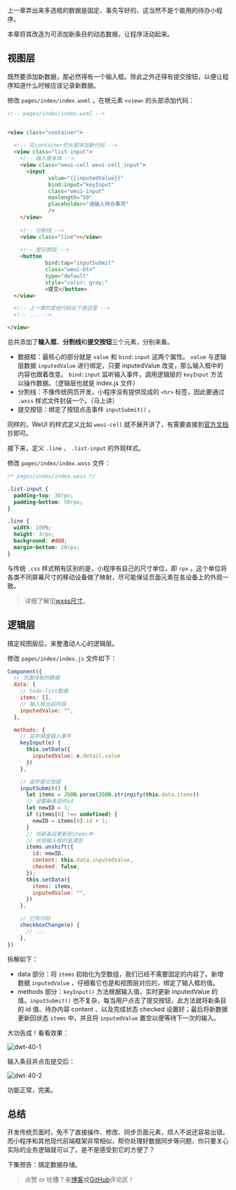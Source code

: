 上一章弄出来多选框的数据是固定、事先写好的，这当然不是个能用的待办小程序。

本章将其改造为可添加新条目的动态数据，让程序活动起来。

## 视图层

既然要添加新数据，那必然得有一个输入框。除此之外还得有提交按钮，以便让程序知道什么时候应该记录新数据。

修改 `pages/index/index.wxml` ，在根元素 `<view>` 的头部添加代码：

```html
<!-- pages/index/index.wxml -->


<view class="container">
    
  <!-- 在container的头部添加新代码 -->
  <view class="list-input">
    <!-- 输入框本体 -->
    <view class="weui-cell weui-cell_input">
      <input 
             value="{{inputedValue}}" 
             bind:input="keyInput" 
             class="weui-input" 
             maxlength="50" 
             placeholder="请输入待办事项" 
             />
    </view>
      
    <!-- 分割线 -->
    <view class="line"></view>
      
	<!-- 提交按钮 -->
    <button 
            bind:tap="inputSubmit" 
            class="weui-btn" 
            type="default" 
            style="color: gray;"
            >提交</button>
  </view>

  <!-- 上一章的其他代码在下面这里 -->
  <!-- ... -->

</view>
```

总共添加了**输入框**、**分割线**和**提交按钮**三个元素，分别来看。

- 数据框：最核心的部分就是 `value` 和 `bind:input` 这两个属性。 `value` 与逻辑层数据 `inputedValue` 进行绑定，只要 inputedValue 改变，那么输入框中的内容也跟着改变。 `bind:input` 监听输入事件，调用逻辑层的 `keyInput` 方法以操作数据。（逻辑层也就是 index.js 文件）
- 分割线：不像传统网页开发，小程序没有提供现成的 `<hr>` 标签，因此要通过 `.wxss` 样式文件封装一个。（马上讲）
- 提交按钮：绑定了按钮点击事件 `inputSubmit()` 。

同样的，WeUI 的样式定义比如 `weui-cell` 就不展开讲了，有需要直接到[官方文档](https://developers.weixin.qq.com/miniprogram/dev/component/input.html)抄即可。

接下来，定义 `.line` 、 `.list-input` 的外观样式。

修改 `pages/index/index.wxss` 文件：

```css
/* pages/index/index.wxss */

.list-input {
  padding-top: 30rpx;
  padding-bottom: 50rpx;
}

.line {
  width: 100%;
  height: 3rpx;
  background: #ddd;
  margin-bottom: 20rpx;
}
```

与传统 `.css` 样式稍有区别的是，小程序有自己的尺寸单位，即 `rpx` 。这个单位将各类不同屏幕尺寸的移动设备做了映射，尽可能保证页面元素在各设备上的外观一致。

> 详细了解见[wxss尺寸](https://developers.weixin.qq.com/miniprogram/dev/framework/view/wxss.html)。

## 逻辑层

搞定视图层后，来整激动人心的逻辑层。

修改 `pages/index/index.js` 文件如下：

```javascript
Component({
  // 页面持有的数据
  data: {
    // todo-list数据
    items: [],
    // 输入框当前内容
    inputedValue: "",
  },

  methods: {
    // 监听键盘输入事件
    keyInput(e) {
      this.setData({
        inputedValue: e.detail.value
      })
    },

    // 监听提交按钮
    inputSubmit() {
      let items = JSON.parse(JSON.stringify(this.data.items))
      // 设置新条目的id
      let newID = 1;
      if (items[0] !== undefined) {
        newID = items[0].id + 1;
      }
      // 将新条目更新到items中
      // 并将输入框的值清空
      items.unshift({
        id: newID,
        content: this.data.inputedValue,
        checked: false,
      });
      this.setData({
        items: items,
        inputedValue: "",
      })
    },

    // 已有代码
    checkboxChange(e) {
      // ...
    },
})
```

拆解如下：

- data 部分：将 `items` 初始化为空数组，我们已经不需要固定的内容了。新增数据 `inputedValue` ，仔细看它也是和视图层对应的，绑定了输入框的值。
- methods 部分：`keyInput()` 方法根据输入值，实时更新 inputedValue 的值。`inputSubmit()` 也不复杂，每当用户点击了提交按钮，此方法就将新条目的 id 值、待办内容 content 、以及完成状态 checked 设置好；最后将新数据更新回状态 `items` 中，并且将 `inputedValue` 置空以便等待下一次的输入。

大功告成！看看效果：

![dwt-40-1](https://blog.dusaiphoto.com/img/dwt-40-1.jpg)



输入条目并点击提交后：

![dwt-40-2](https://blog.dusaiphoto.com/img/dwt-40-2.jpg)

功能正常，完美。

## 总结

开发传统页面时，免不了直接操作、修改、同步页面元素，烦人不说还容易出错。而小程序和其他现代前端框架非常相似，帮你处理好数据同步等问题，你只要关心实际的业务逻辑就可以了。是不是感受到它的方便了？

下集预告：搞定数据存储。

> 点赞 or 吐槽？来[博客](https://www.dusaiphoto.com/)或[GitHub](https://github.com/stacklens)评论区！